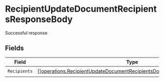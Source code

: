 # RecipientUpdateDocumentRecipientsResponseBody

Successful response


## Fields

| Field                                                                                                                                                                    | Type                                                                                                                                                                     | Required                                                                                                                                                                 | Description                                                                                                                                                              |
| ------------------------------------------------------------------------------------------------------------------------------------------------------------------------ | ------------------------------------------------------------------------------------------------------------------------------------------------------------------------ | ------------------------------------------------------------------------------------------------------------------------------------------------------------------------ | ------------------------------------------------------------------------------------------------------------------------------------------------------------------------ |
| `Recipients`                                                                                                                                                             | [][operations.RecipientUpdateDocumentRecipientsDocumentsRecipientsRecipients](../../models/operations/recipientupdatedocumentrecipientsdocumentsrecipientsrecipients.md) | :heavy_check_mark:                                                                                                                                                       | N/A                                                                                                                                                                      |